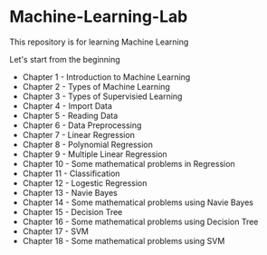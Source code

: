 # Machine-Learning-Lab
This repository is for learning Machine Learning

Let's start from the beginning

- Chapter 1 - Introduction to Machine Learning
- Chapter 2 - Types of Machine Learning
- Chapter 3 - Types of Supervisied Learning 
- Chapter 4 - Import Data 
- Chapter 5 - Reading Data 
- Chapter 6 - Data Preprocessing
- Chapter 7 - Linear Regression
- Chapter 8 - Polynomial Regression
- Chapter 9 - Multiple Linear Regression
- Chapter 10 - Some mathematical problems in Regression
- Chapter 11 - Classification
- Chapter 12 - Logestic Regression
- Chapter 13 - Navie Bayes
- Chapter 14 - Some mathematical problems using Navie Bayes
- Chapter 15 - Decision Tree
- Chapter 16 - Some mathematical problems using Decision Tree
- Chapter 17 - SVM
- Chapter 18 - Some mathematical problems using SVM
